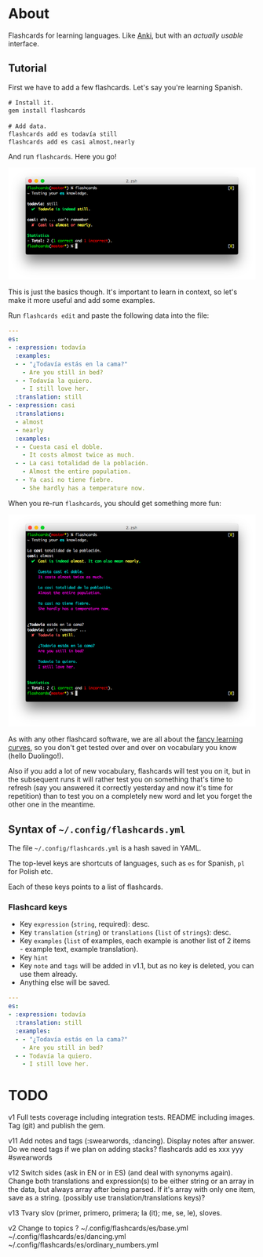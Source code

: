 # About

Flashcards for learning languages. Like [Anki](https://apps.ankiweb.net), but with an *actually usable* interface.

## Tutorial

First we have to add a few flashcards. Let's say you're learning Spanish.

```shell
# Install it.
gem install flashcards

# Add data.
flashcards add es todavía still
flashcards add es casi almost,nearly
```

And run `flashcards`. Here you go!

![flashcards-1](https://raw.githubusercontent.com/botanicus/flashcards/master/doc/flashcards-1.png)

This is just the basics though. It's important to learn in context, so let's
make it more useful and add some examples.

Run `flashcards edit` and paste the following data into the file:

```yaml
---
es:
- :expression: todavía
  :examples:
  - - "¿Todavía estás en la cama?"
    - Are you still in bed?
  - - Todavía la quiero.
    - I still love her.
  :translation: still
- :expression: casi
  :translations:
  - almost
  - nearly
  :examples:
  - - Cuesta casi el doble.
    - It costs almost twice as much.
  - - La casi totalidad de la población.
    - Almost the entire population.
  - - Ya casi no tiene fiebre.
    - She hardly has a temperature now.
```

When you re-run `flashcards`, you should get something more fun:

![flashcards-2](https://raw.githubusercontent.com/botanicus/flashcards/master/doc/flashcards-2.png)

As with any other flashcard software, we are all about the [fancy learning curves](https://en.wikipedia.org/wiki/Spaced_repetition),
so you don't get tested over and over on vocabulary you know (hello Duolingo!).

Also if you add a lot of new vocabulary, flashcards will test you on it, but
in the subsequent runs it will rather test you on something that's time to refresh
(say you answered it correctly yesterday and now it's time for repetition) than
to test you on a completely new word and let you forget the other one in the meantime.

## Syntax of `~/.config/flashcards.yml`

The file `~/.config/flashcards.yml` is a hash saved in YAML.

The top-level keys are shortcuts of languages, such as `es` for Spanish, `pl` for Polish etc.

Each of these keys points to a list of flashcards.

### Flashcard keys

- Key `expression` (`string`, required): desc.
- Key `translation` (`string`) or `translations` (`list` of `strings`): desc.
- Key `examples` (`list` of examples, each example is another list of 2 items - example text, example translation).
- Key `hint`
- Key `note` and `tags` will be added in v1.1, but as no key is deleted, you can use them already.
- Anything else will be saved.

```yaml
---
es:
- :expression: todavía
  :translation: still
  :examples:
  - - "¿Todavía estás en la cama?"
    - Are you still in bed?
  - - Todavía la quiero.
    - I still love her.
```

# TODO

v1
  Full tests coverage including integration tests.
  README including images.
  Tag (git) and publish the gem.

v11
  Add notes and tags (:swearwords, :dancing). Display notes after answer.
  Do we need tags if we plan on adding stacks?
  flashcards add es xxx yyy #swearwords

v12
  Switch sides (ask in EN or in ES) (and deal with synonyms again).
    Change both translations and expression(s) to be either string or an array in the data,
    but always array after being parsed. If it's array with only one item, save as a string.
    (possibly use translation/translations keys)?

v13
  Tvary slov (primer, primero, primera; la (it); me, se, le), sloves.

v2
  Change to topics ?
  ~/.config/flashcards/es/base.yml
  ~/.config/flashcards/es/dancing.yml
  ~/.config/flashcards/es/ordinary_numbers.yml
